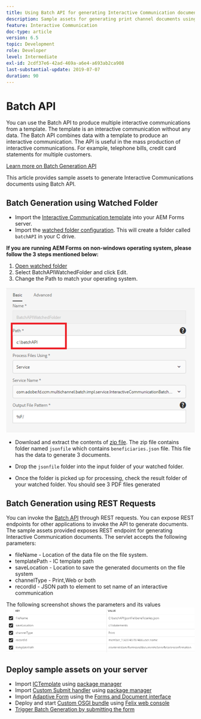 ```yaml
---
title: Using Batch API for generating Interactive Communication documents
description: Sample assets for generating print channel documents using batch API
feature: Interactive Communication
doc-type: article
version: 6.5
topic: Development
role: Developer
level: Intermediate
exl-id: 2cdf37e6-42ad-469a-a6e4-a693ab2ca908
last-substantial-update: 2019-07-07
duration: 90
---
```

# Batch API

You can use the Batch API to produce multiple interactive communications from a template. The template is an interactive communication without any data. The Batch API combines data with a template to produce an interactive communication. The API is useful in the mass production of interactive communications. For example, telephone bills, credit card statements for multiple customers.

 [Learn more on Batch Generation API](https://experienceleague.adobe.com/docs/experience-manager-65/forms/interactive-communications/generate-multiple-interactive-communication-using-batch-api.html)

 This article provides sample assets to generate Interactive Communications documents using Batch API.

## Batch Generation using Watched Folder

* Import the [Interactive Communication template](assets/Beneficiaries-confirmation.zip) into your AEM Forms server. 
* Import the [watched folder configuration](assets/batch-generation-api.zip). This will create a folder called `batchAPI` in your C drive.

**If you are running AEM Forms on non-windows operating system, please follow the 3 steps mentioned below:**

1. [Open watched folder](http://localhost:4502/libs/fd/core/WatchfolderUI/content/UI.html)
2. Select BatchAPIWatchedFolder and click Edit.
3. Change the Path to match your operating system.

![path](assets/watched-folder-batch-api-basic.PNG)

* Download and extract the contents of [zip file](assets/jsonfile.zip). The zip file contains folder named `jsonfile` which contains `beneficiaries.json` file. This file has the data to generate 3 documents.

* Drop the `jsonfile` folder into the input folder of your watched folder. 
* Once the folder is picked up for processing, check the result folder of your watched folder. You should see 3 PDF files generated

## Batch Generation using REST Requests

You can invoke the [Batch API](https://helpx.adobe.com/experience-manager/6-5/forms/javadocs/index.html) through REST requests. You can expose REST endpoints for other applications to invoke the API to generate documents.
The sample assets provided exposes REST endpoint for generating Interactive Communication documents. The servlet accepts the following parameters:

* fileName - Location of the data file on the file system.
* templatePath -  IC template path
* saveLocation - Location to save the generated documents on the file system
* channelType - Print,Web or both
* recordId - JSON path to element to set name of an interactive communication

The following screenshot shows the parameters and its values
![sample request](assets/generate-ic-batch-servlet.PNG)

## Deploy sample assets on your server

* Import [ICTemplate](assets/ICTemplate.zip) using [package manager](http://localhost:4502/crx/packmgr/index.jsp)
* Import [Custom Submit handler](assets/BatchAPICustomSubmit.zip) using [package manager](http://localhost:4502/crx/packmgr/index.jsp)
* Import [Adaptive Form](assets/BatchGenerationAPIAF.zip) using the [Forms and Document interface](http://localhost:4502/aem/forms.html/content/dam/formsanddocuments)
* Deploy and start [Custom OSGI bundle](assets/batchgenerationapi.batchgenerationapi.core-1.0-SNAPSHOT.jar) using [Felix web console](http://localhost:4502/system/console/bundles)
* [Trigger Batch Generation by submitting the form](http://localhost:4502/content/dam/formsanddocuments/batchgenerationapi/jcr:content?wcmmode=disabled)
